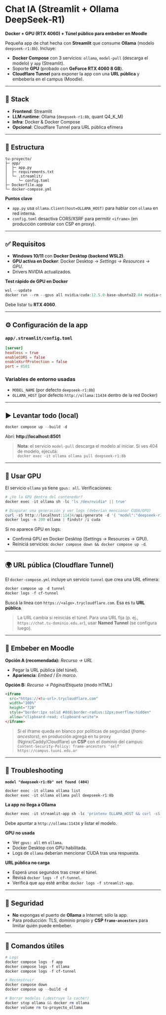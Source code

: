 # Chat IA (Streamlit + Ollama DeepSeek‑R1)
**Docker + GPU (RTX 4060) + Túnel público para embeber en Moodle**

Pequeña app de chat hecha con **Streamlit** que consume **Ollama** (modelo `deepseek-r1:8b`). Incluye:
- **Docker Compose** con 3 servicios: `ollama`, `model-pull` (descarga el modelo) y `app` (Streamlit).
- Soporte **GPU** (probado con **GeForce RTX 4060 8 GB**).
- **Cloudflare Tunnel** para exponer la app con una **URL pública** y embeberla en el campus (Moodle).

---

## 🚀 Stack
- **Frontend**: Streamlit
- **LLM runtime**: Ollama (`deepseek-r1:8b`, quant Q4_K_M)
- **Infra**: Docker & Docker Compose
- **Opcional**: Cloudflare Tunnel para URL pública efímera

---

## 📁 Estructura
```
tu-proyecto/
├─ app/
│  ├─ app.py
│  ├─ requirements.txt
│  └─ .streamlit/
│     └─ config.toml
├─ Dockerfile.app
└─ docker-compose.yml
```

**Puntos clave**
- `app.py` usa `ollama.Client(host=OLLAMA_HOST)` para hablar con `ollama` en red interna.
- `config.toml` desactiva CORS/XSRF para permitir `<iframe>` (en producción controlar con CSP en proxy).

---

## ✅ Requisitos
- **Windows 10/11** con **Docker Desktop (backend WSL2)**.
- **GPU activa en Docker**: Docker Desktop → *Settings → Resources → GPU*.
- Drivers NVIDIA actualizados.

**Test rápido de GPU en Docker**
```powershell
wsl --update
docker run --rm --gpus all nvidia/cuda:12.5.0-base-ubuntu22.04 nvidia-smi
```
Debe listar tu **RTX 4060**.

---

## ⚙️ Configuración de la app

### `app/.streamlit/config.toml`
```toml
[server]
headless = true
enableCORS = false
enableXsrfProtection = false
port = 8501
```

### Variables de entorno usadas
- `MODEL_NAME` (por defecto `deepseek-r1:8b`)
- `OLLAMA_HOST` (por defecto `http://ollama:11434` dentro de la red Docker)

---

## ▶️ Levantar todo (local)
```powershell
docker compose up --build -d
```

Abrí: **http://localhost:8501**

> **Nota**: el servicio `model-pull` descarga el modelo al iniciar. Si ves 404 de modelo, ejecutá:  
> `docker exec -it ollama ollama pull deepseek-r1:8b`

---

## 🧠 Usar GPU
El servicio `ollama` ya tiene `gpus: all`. Verificaciones:

```powershell
# ¿Ve la GPU dentro del contenedor?
docker exec -it ollama sh -lc 'ls /dev/nvidia* || true'

# Disparar una generación y ver logs (deberían mencionar CUDA/GPU)
curl -sS http://localhost:11434/api/generate -d '{ "model":"deepseek-r1:8b", "prompt":"hola" }' > NUL
docker logs -n 200 ollama | findstr /i cuda
```

Si no aparece GPU en logs:
- Confirmá GPU en Docker Desktop (Settings → Resources → GPU).
- Reiniciá servicios: `docker compose down && docker compose up -d`.

---

## 🌍 URL pública (Cloudflare Tunnel)
El `docker-compose.yml` incluye un servicio `tunnel` que crea una URL efímera:

```powershell
docker compose up -d tunnel
docker logs -f cf-tunnel
```

Buscá la línea con `https://<algo>.trycloudflare.com`. Esa es tu **URL pública**.

> La URL cambia si reiniciás el túnel. Para una URL fija (p. ej., `https://chat.tu-dominio.edu.ar`), usar **Named Tunnel** (se configura luego).

---

## 🧩 Embeber en Moodle

**Opción A (recomendada):** *Recurso → URL*  
- Pegar la URL pública (del túnel).
- **Apariencia**: _Embed_ / _En marco_.

**Opción B:** *Recurso → Página/Etiqueta* (modo HTML)  
```html
<iframe
  src="https://<tu-url>.trycloudflare.com"
  width="100%"
  height="720"
  style="border:1px solid #ddd;border-radius:12px;overflow:hidden"
  allow="clipboard-read; clipboard-write">
</iframe>
```

> Si el iframe queda en blanco por políticas de seguridad (*frame-ancestors*), en producción agregá en tu proxy (Nginx/Caddy/Cloudflare) un **CSP** con el dominio del campus:  
> `Content-Security-Policy: frame-ancestors 'self' https://campus.tuuni.edu.ar`

---

## 🔧 Troubleshooting

**`model "deepseek-r1:8b" not found (404)`**
```powershell
docker exec -it ollama ollama list
docker exec -it ollama ollama pull deepseek-r1:8b
```

**La app no llega a Ollama**
```powershell
docker exec -it streamlit-app sh -lc 'printenv OLLAMA_HOST && curl -sS $OLLAMA_HOST/api/tags'
```
Debe apuntar a `http://ollama:11434` y listar el modelo.

**GPU no usada**
- Ver `gpus: all` en `ollama`.
- Docker Desktop con GPU habilitada.
- Logs de `ollama` deberían mencionar CUDA tras una respuesta.

**URL pública no carga**
- Esperá unos segundos tras crear el túnel.
- Revisá `docker logs -f cf-tunnel`.
- Verificá que `app` esté arriba: `docker logs -f streamlit-app`.

---

## 🧱 Seguridad
- **No** expongas el puerto de **Ollama** a Internet; sólo la app.
- Para producción: TLS, dominio propio y **CSP `frame-ancestors`** para limitar quién puede embeber.

---

## 📜 Comandos útiles

```powershell
# Logs
docker compose logs -f app
docker compose logs -f ollama
docker compose logs -f cf-tunnel

# Reconstruir
docker compose down
docker compose up --build -d

# Borrar modelos (¡destruye la caché!)
docker stop ollama && docker rm ollama
docker volume rm tu-proyecto_ollama
```
